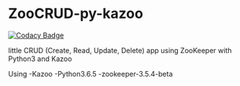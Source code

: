 # ZooCRUD-py-kazoo

[![Codacy Badge](https://api.codacy.com/project/badge/Grade/337b2ff357e3479aaad4afbea951b7e8)](https://app.codacy.com/app/irahel/ZooCRUD-py-kazoo?utm_source=github.com&utm_medium=referral&utm_content=irahel/ZooCRUD-py-kazoo&utm_campaign=Badge_Grade_Settings)

little CRUD (Create, Read, Update, Delete) app using ZooKeeper with Python3 and Kazoo

Using
  -Kazoo
  -Python3.6.5
  -zookeeper-3.5.4-beta
